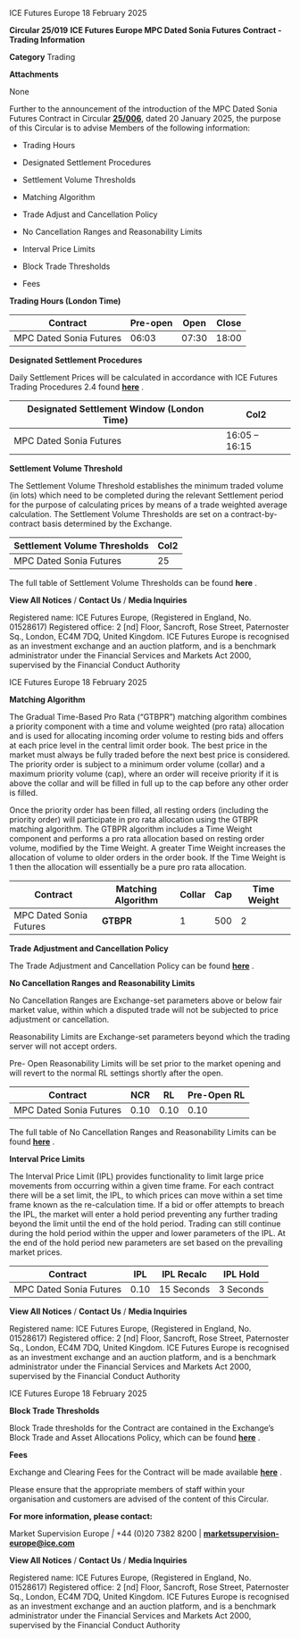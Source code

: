 ICE Futures Europe
18 February 2025


**Circular 25/019**
**ICE Futures Europe MPC Dated Sonia Futures Contract - Trading Information**

**Category**
Trading


**Attachments**

None


Further to the announcement of the introduction of the MPC Dated Sonia Futures Contract in Circular **[25/006](https://www.ice.com/publicdocs/circulars/25006.pdf)**, dated 20
January 2025, the purpose of this Circular is to advise Members of the following information:


   - Trading Hours

   - Designated Settlement Procedures

   - Settlement Volume Thresholds

   - Matching Algorithm

   - Trade Adjust and Cancellation Policy

   - No Cancellation Ranges and Reasonability Limits

   - Interval Price Limits

   - Block Trade Thresholds

   - Fees

**Trading Hours (London Time)**

|Contract|Pre-open|Open|Close|
|---|---|---|---|
|MPC Dated Sonia Futures|06:03|07:30|18:00|



**Designated Settlement Procedures**

Daily Settlement Prices will be calculated in accordance with ICE Futures Trading Procedures 2.4 found **[here](https://www.ice.com/publicdocs/contractregs/185_XX_TRADING_PROCEDURES.pdf)** .

|Designated Settlement Window (London Time)|Col2|
|---|---|
|MPC Dated Sonia Futures|16:05 – 16:15|



**Settlement Volume Threshold**


The Settlement Volume Threshold establishes the minimum traded volume (in lots) which need to be completed during
the relevant Settlement period for the purpose of calculating prices by means of a trade weighted average calculation.
The Settlement Volume Thresholds are set on a contract-by-contract basis determined by the Exchange.

|Settlement Volume Thresholds|Col2|
|---|---|
|MPC Dated Sonia Futures|25|



The full table of Settlement Volume Thresholds can be found **here** .


**View All Notices** / **Contact Us** / **Media Inquiries**


Registered name: ICE Futures Europe, (Registered in England, No. 01528617) Registered office: 2 [nd] Floor, Sancroft, Rose Street, Paternoster Sq., London, EC4M 7DQ, United
Kingdom. ICE Futures Europe is recognised as an investment exchange and an auction platform, and is a benchmark administrator under the Financial Services and Markets Act
2000, supervised by the Financial Conduct Authority


ICE Futures Europe
18 February 2025


**Matching Algorithm**


The Gradual Time-Based Pro Rata (“GTBPR”) matching algorithm combines a priority component with a time and
volume weighted (pro rata) allocation and is used for allocating incoming order volume to resting bids and offers at
each price level in the central limit order book. The best price in the market must always be fully traded before the next
best price is considered. The priority order is subject to a minimum order volume (collar) and a maximum priority
volume (cap), where an order will receive priority if it is above the collar and will be filled in full up to the cap before any
other order is filled.

Once the priority order has been filled, all resting orders (including the priority order) will participate in pro rata
allocation using the GTBPR matching algorithm. The GTBPR algorithm includes a Time Weight component and
performs a pro rata allocation based on resting order volume, modified by the Time Weight. A greater Time Weight
increases the allocation of volume to older orders in the order book. If the Time Weight is 1 then the allocation will
essentially be a pure pro rata allocation.

|Contract|Matching Algorithm|Collar|Cap|Time Weight|
|---|---|---|---|---|
|MPC Dated Sonia Futures|**GTBPR**|1|500|2|



**Trade Adjustment and Cancellation Policy**

The Trade Adjustment and Cancellation Policy can be found **[here](https://www.ice.com/publicdocs/futures/Trade_Adjustment_Policy.pdf)** .

**No Cancellation Ranges and Reasonability Limits**

No Cancellation Ranges are Exchange-set parameters above or below fair market value, within which a disputed trade
will not be subjected to price adjustment or cancellation.

Reasonability Limits are Exchange-set parameters beyond which the trading server will not accept orders.

Pre- Open Reasonability Limits will be set prior to the market opening and will revert to the normal RL settings shortly
after the open.

|Contract|NCR|RL|Pre-Open RL|
|---|---|---|---|
|MPC Dated Sonia Futures|0.10|0.10|0.10|



The full table of No Cancellation Ranges and Reasonability Limits can be found **[here](https://www.ice.com/publicdocs/futures/Price_Controls.xlsx)** .

**Interval Price Limits**

The Interval Price Limit (IPL) provides functionality to limit large price movements from occurring within a given time
frame. For each contract there will be a set limit, the IPL, to which prices can move within a set time frame known as
the re-calculation time. If a bid or offer attempts to breach the IPL, the market will enter a hold period preventing any
further trading beyond the limit until the end of the hold period. Trading can still continue during the hold period within
the upper and lower parameters of the IPL. At the end of the hold period new parameters are set based on the
prevailing market prices.

|Contract|IPL|IPL Recalc|IPL Hold|
|---|---|---|---|
|MPC Dated Sonia Futures|0.10|15 Seconds|3 Seconds|



**View All Notices** / **Contact Us** / **Media Inquiries**


Registered name: ICE Futures Europe, (Registered in England, No. 01528617) Registered office: 2 [nd] Floor, Sancroft, Rose Street, Paternoster Sq., London, EC4M 7DQ, United
Kingdom. ICE Futures Europe is recognised as an investment exchange and an auction platform, and is a benchmark administrator under the Financial Services and Markets Act
2000, supervised by the Financial Conduct Authority


ICE Futures Europe
18 February 2025


**Block Trade Thresholds**

Block Trade thresholds for the Contract are contained in the Exchange’s Block Trade and Asset Allocations Policy,
which can be found **[here](https://www.theice.com/publicdocs/futures/ICE_Futures_Block_Trade_Policy.pdf)** .

**Fees**

Exchange and Clearing Fees for the Contract will be made available **[here](https://www.ice.com/fees)** .


Please ensure that the appropriate members of staff within your organisation and customers are advised of the content of
this Circular.


**For more information, please contact:**

Market Supervision Europe _|_ +44 (0)20 7382 8200 | **marketsupervision-europe@ice.com**


**View All Notices** / **Contact Us** / **Media Inquiries**


Registered name: ICE Futures Europe, (Registered in England, No. 01528617) Registered office: 2 [nd] Floor, Sancroft, Rose Street, Paternoster Sq., London, EC4M 7DQ, United
Kingdom. ICE Futures Europe is recognised as an investment exchange and an auction platform, and is a benchmark administrator under the Financial Services and Markets Act
2000, supervised by the Financial Conduct Authority


